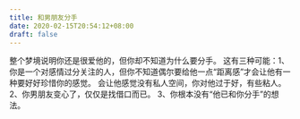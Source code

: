 ```yaml
---
title: 和男朋友分手
date: 2020-02-15T20:54:12+08:00
draft: false
---
```


整个梦境说明你还是很爱他的，但你却不知道为什么要分手。
这有三种可能：1、你是一个对感情过分关注的人，但你不知道偶尔要给他一点“距离感”才会让他有一种要好好珍惜你的感觉。
会让他感觉没有私人空间，你对他过于好，有些粘人。
2、你男朋友变心了，仅仅是找借口而已。
3、你根本没有“他已和你分手”的想法。
